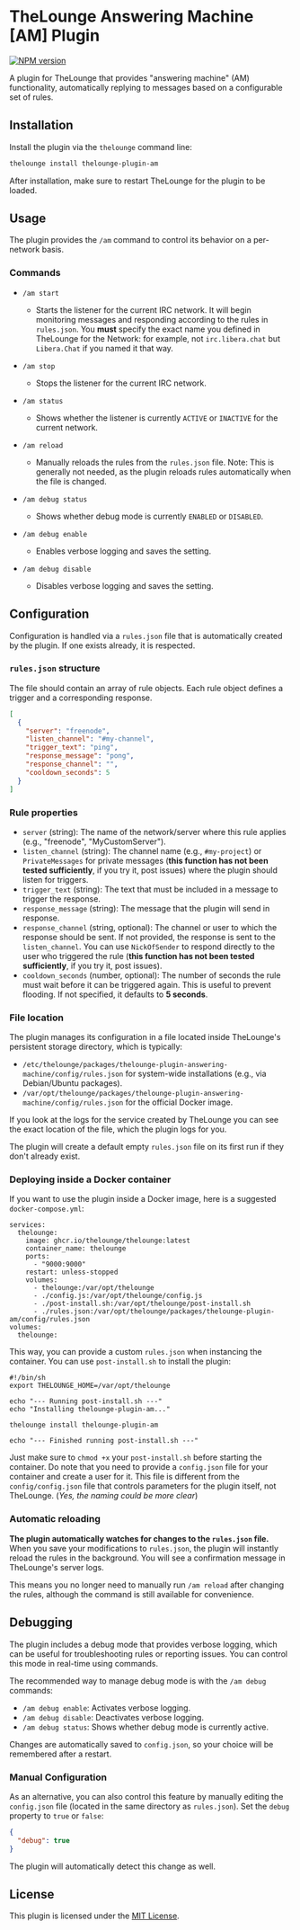 # TheLounge Answering Machine [AM] Plugin

[![NPM version](https://img.shields.io/npm/v/thelounge-plugin-am.svg)](https://www.npmjs.com/package/thelounge-plugin-am)

A plugin for TheLounge that provides "answering machine" (AM) functionality, automatically replying to messages based on a configurable set of rules.

## Installation

Install the plugin via the `thelounge` command line:

```bash
thelounge install thelounge-plugin-am
```

After installation, make sure to restart TheLounge for the plugin to be loaded.

## Usage

The plugin provides the `/am` command to control its behavior on a per-network basis.

### Commands

*   `/am start`
    *   Starts the listener for the current IRC network. It will begin monitoring messages and responding according to the rules in `rules.json`. You **must** specify the exact name you defined in TheLounge for the Network: for example, not `irc.libera.chat` but `Libera.Chat` if you named it that way.

*   `/am stop`
    *   Stops the listener for the current IRC network.

*   `/am status`
    *   Shows whether the listener is currently `ACTIVE` or `INACTIVE` for the current network.

*   `/am reload`
    *   Manually reloads the rules from the `rules.json` file. Note: This is generally not needed, as the plugin reloads rules automatically when the file is changed.

*   `/am debug status`
    *   Shows whether debug mode is currently `ENABLED` or `DISABLED`.

*   `/am debug enable`
    *   Enables verbose logging and saves the setting.

*   `/am debug disable`
    *   Disables verbose logging and saves the setting.

## Configuration

Configuration is handled via a `rules.json` file that is automatically created by the plugin. If one exists already, it is respected.

### `rules.json` structure

The file should contain an array of rule objects. Each rule object defines a trigger and a corresponding response.

```json
[
  {
    "server": "freenode",
    "listen_channel": "#my-channel",
    "trigger_text": "ping",
    "response_message": "pong",
    "response_channel": "",
    "cooldown_seconds": 5
  }
]
```

### Rule properties

*   `server` (string): The name of the network/server where this rule applies (e.g., "freenode", "MyCustomServer").
*   `listen_channel` (string): The channel name (e.g., `#my-project`) or `PrivateMessages` for private messages (**this function has not been tested sufficiently**, if you try it, post issues) where the plugin should listen for triggers.
*   `trigger_text` (string): The text that must be included in a message to trigger the response.
*   `response_message` (string): The message that the plugin will send in response.
*   `response_channel` (string, optional): The channel or user to which the response should be sent. If not provided, the response is sent to the `listen_channel`. You can use `NickOfSender` to respond directly to the user who triggered the rule (**this function has not been tested sufficiently**, if you try it, post issues).
*   `cooldown_seconds` (number, optional): The number of seconds the rule must wait before it can be triggered again. This is useful to prevent flooding. If not specified, it defaults to **5 seconds**.

### File location

The plugin manages its configuration in a file located inside TheLounge's persistent storage directory, which is typically:

*   `/etc/thelounge/packages/thelounge-plugin-answering-machine/config/rules.json` for system-wide installations (e.g., via Debian/Ubuntu packages).
*   `/var/opt/thelounge/packages/thelounge-plugin-answering-machine/config/rules.json` for the official Docker image.

If you look at the logs for the service created by TheLounge you can see the exact location of the file, which the plugin logs for you.

The plugin will create a default empty `rules.json` file on its first run if they don't already exist.

### Deploying inside a Docker container
If you want to use the plugin inside a Docker image, here is a suggested `docker-compose.yml`: 
```
services:
  thelounge:
    image: ghcr.io/thelounge/thelounge:latest
    container_name: thelounge
    ports:
      - "9000:9000"
    restart: unless-stopped
    volumes:
      - thelounge:/var/opt/thelounge
      - ./config.js:/var/opt/thelounge/config.js
      - ./post-install.sh:/var/opt/thelounge/post-install.sh
      - ./rules.json:/var/opt/thelounge/packages/thelounge-plugin-am/config/rules.json
volumes:
  thelounge:
```
This way, you can provide a custom `rules.json` when instancing the container. 
You can use `post-install.sh` to install the plugin:
```
#!/bin/sh
export THELOUNGE_HOME=/var/opt/thelounge

echo "--- Running post-install.sh ---"
echo "Installing thelounge-plugin-am..."

thelounge install thelounge-plugin-am

echo "--- Finished running post-install.sh ---"
```

Just make sure to `chmod +x` your `post-install.sh` before starting the container.
Do note that you need to provide a `config.json` file for your container and create a user for it.
This file is different from the `config/config.json` file that controls parameters for the plugin itself, not TheLounge.
(*Yes, the naming could be more clear*)

### Automatic reloading

**The plugin automatically watches for changes to the `rules.json` file.** When you save your modifications to `rules.json`, the plugin will instantly reload the rules in the background. You will see a confirmation message in TheLounge's server logs.

This means you no longer need to manually run `/am reload` after changing the rules, although the command is still available for convenience.

## Debugging

The plugin includes a debug mode that provides verbose logging, which can be useful for troubleshooting rules or reporting issues. You can control this mode in real-time using commands.

The recommended way to manage debug mode is with the `/am debug` commands:

*   `/am debug enable`: Activates verbose logging.
*   `/am debug disable`: Deactivates verbose logging.
*   `/am debug status`: Shows whether debug mode is currently active.

Changes are automatically saved to `config.json`, so your choice will be remembered after a restart.

### Manual Configuration

As an alternative, you can also control this feature by manually editing the `config.json` file (located in the same directory as `rules.json`). Set the `debug` property to `true` or `false`:

```json
{
  "debug": true
}
```
The plugin will automatically detect this change as well.

## License

This plugin is licensed under the [MIT License](LICENSE).
